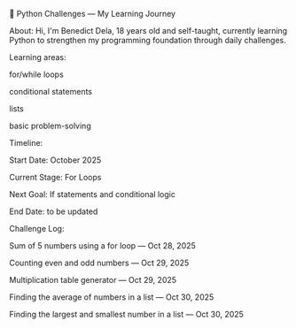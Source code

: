 🐍 Python Challenges — My Learning Journey

About:
Hi, I'm Benedict Dela, 18 years old and self-taught, currently learning Python to strengthen my programming foundation through daily challenges.

Learning areas:

for/while loops

conditional statements

lists

basic problem-solving




Timeline:

Start Date: October 2025

Current Stage: For Loops

Next Goal: If statements and conditional logic

End Date: to be updated



Challenge Log:

Sum of 5 numbers using a for loop — Oct 28, 2025

Counting even and odd numbers — Oct 29, 2025

Multiplication table generator — Oct 29, 2025

Finding the average of numbers in a list — Oct 30, 2025

Finding the largest and smallest number in a list — Oct 30, 2025
